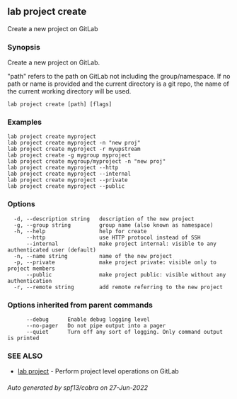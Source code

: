 ## lab project create

Create a new project on GitLab

### Synopsis

Create a new project on GitLab.

"path" refers to the path on GitLab not including the group/namespace.
If no path or name is provided and the current directory is a git repo,
the name of the	current working directory will be used.

```
lab project create [path] [flags]
```

### Examples

```
lab project create myproject
lab project create myproject -n "new proj"
lab project create myproject -r myupstream
lab project create -g mygroup myproject
lab project create mygroup/myproject -n "new proj"
lab project create myproject --http
lab project create myproject --internal
lab project create myproject --private
lab project create myproject --public
```

### Options

```
  -d, --description string   description of the new project
  -g, --group string         group name (also known as namespace)
  -h, --help                 help for create
      --http                 use HTTP protocol instead of SSH
      --internal             make project internal: visible to any authenticated user (default)
  -n, --name string          name of the new project
  -p, --private              make project private: visible only to project members
      --public               make project public: visible without any authentication
  -r, --remote string        add remote referring to the new project
```

### Options inherited from parent commands

```
      --debug      Enable debug logging level
      --no-pager   Do not pipe output into a pager
      --quiet      Turn off any sort of logging. Only command output is printed
```

### SEE ALSO

* [lab project](lab_project.md)	 - Perform project level operations on GitLab

###### Auto generated by spf13/cobra on 27-Jun-2022
